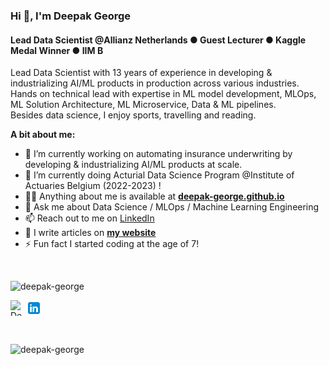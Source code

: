 ### Hi 👋, I'm Deepak George
<h4 align="left">Lead Data Scientist @Allianz Netherlands ● Guest Lecturer ● Kaggle Medal Winner ● IIM B</h4>

Lead Data Scientist with 13 years of experience in developing & industrializing AI/ML products in production across various industries. Hands on technical lead with expertise in ML model development, MLOps, ML Solution Architecture, ML Microservice, Data & ML pipelines.
<br/>
Besides data science, I enjoy sports, travelling and reading.
<br>
  
**A bit about me:**

- 🔭 I’m currently working on automating insurance underwriting by developing & industrializing AI/ML products at scale.
- 🌱 I’m currently doing Acturial Data Science Program @Institute of Actuaries Belgium (2022-2023) !
- 👨‍💻 Anything about me is available at **[deepak-george.github.io](https://deepak-george.github.io/)**
- 💬 Ask me about  Data Science / MLOps / Machine Learning Engineering
- 📫 Reach out to me on [LinkedIn](https://www.linkedin.com/in/deepakgeorge7/)
- 📝 I write articles on **[my website](https://deepak-george.github.io/posts/)**
- ⚡ Fun fact I started coding at the age of 7!

<br>
<p align="left">
<img src="https://github-readme-stats.vercel.app/api?username=deepak-george&show_icons=true" alt="deepak-george"/>
</p>

<p align="left">
<a href="https://www.linkedin.com/in/deepakgeorge7">	
  <img align="center" alt="Deepak George | LinkdeIn" width="25px" height="25" src="icons/icons8-linkedin.svg" />
</a>	
<a href="https://www.kaggle.com/deepakgeorge">	
  <img align="left" alt="Deepak George | Kaggle" width="25px" height="25" src="https://cdn.jsdelivr.net/npm/simple-icons@v3/icons/kaggle.svg" />
</a>	
</p>
<br>

<p align="left"> <img src="https://komarev.com/ghpvc/?username=deepak-george" alt="deepak-george" /> </p>
